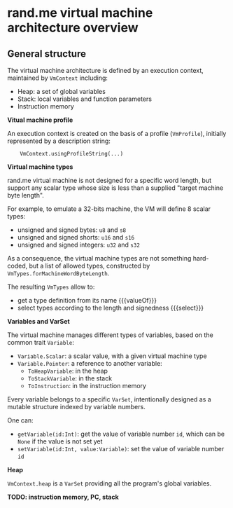 rand.me virtual machine architecture overview
=============================================

General structure
-----------------
The virtual machine architecture is defined by an execution
context, maintained by `VmContext` including:
  * Heap: a set of global variables
  * Stack: local variables and function parameters
  * Instruction memory

**Vitual machine profile**

An execution context is created on the basis of a profile (`VmProfile`), initially
represented by a description string:

```
    VmContext.usingProfileString(...)
```

**Virtual machine types**

rand.me virtual machine is not designed for a specific word length, but support any
scalar type whose size is less than a supplied "target machine byte length".

For example, to emulate a 32-bits machine, the VM will define 8 scalar types:
  * unsigned and signed bytes: `u8` and `s8`
  * unsigned and signed shorts: `u16` and `s16`
  * unsigned and signed integers: `u32` and `s32`

As a consequence, the virtual machine types are not something hard-coded,
but a list of allowed types, constructed by `VmTypes.forMachineWordByteLength`.

The resulting `VmTypes` allow to:
  * get a type definition from its name {{{valueOf}}}
  * select types according to the length and signedness {{{select}}}

**Variables and VarSet**

The virtual machine manages different types of variables, based on the common trait `Variable`:
  * `Variable.Scalar`: a scalar value, with a given virtual machine type
  * `Variable.Pointer`: a reference to another variable:
    * `ToHeapVariable`: in the heap
    * `ToStackVariable`: in the stack
    * `ToInstruction`: in the instruction memory

Every variable belongs to a specific `VarSet`, intentionally designed as a mutable structure
indexed by variable numbers.

One can:
  * `getVariable(id:Int)`: get the value of variable number `id`, which
    can be `None` if the value is not set yet
  * `setVariable(id:Int, value:Variable)`: set the value of variable number `id`

**Heap**

`VmContext.heap` is a `VarSet` providing all the program's global variables.

**TODO: instruction memory, PC, stack**
